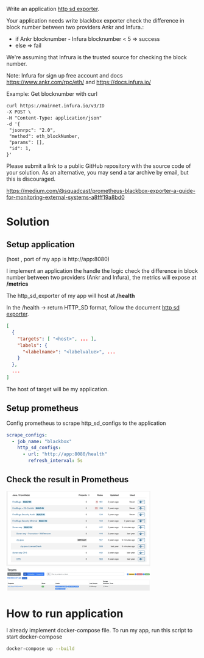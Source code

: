 Write an application [http sd exporter](https://prometheus.io/docs/prometheus/latest/http_sd/). 

Your application needs write blackbox exporter check the difference in block number between two providers Ankr and Infura.:
-   if Ankr blocknumber - Infura blocknumber < 5 => success
-   else => fail

We're assuming that Infrura is the trusted source for checking the block number.

Note: Infura for sign up free account and docs https://www.ankr.com/rpc/eth/ and https://docs.infura.io/

Example: Get blocknumber with curl
```
curl https://mainnet.infura.io/v3/ID
-X POST \
-H "Content-Type: application/json" 
-d '{ 
 "jsonrpc": "2.0", 
 "method": eth_blockNumber, 
 "params": [], 
 "id": 1, 
}'
```
Please submit a link to a public GitHub repository with the source code of your solution. As an alternative, you may send a tar archive by email, but this is discouraged.


https://medium.com/@squadcast/prometheus-blackbox-exporter-a-guide-for-monitoring-external-systems-a8fff19a8bd0

# Solution

## Setup application 

(host , port of my app is http://app:8080)

I implement an application the handle the logic check the difference in block number between two providers (Ankr and Infura), the metrics will expose at **/metrics**

The http_sd_exporter of my app will host at **/health**

In the /health -> return HTTP_SD format, follow the document [http sd exporter](https://prometheus.io/docs/prometheus/latest/http_sd/). 

```json
[
  {
    "targets": [ "<host>", ... ],
    "labels": {
      "<labelname>": "<labelvalue>", ...
    }
  },
  ...
]
```

The host of target will be my application.

## Setup prometheus

Config prometheus to scrape http_sd_configs to the application

```yaml
scrape_configs:
  - job_name: "blackbox"
    http_sd_configs:
      - url: "http://app:8080/health"
        refresh_interval: 5s
```

## Check the result in Prometheus

<img src="2/image/metrics.png" width="75%" title="metric-overview"> 

<img src="2/image/sd.png" width="75%" title="sd-overview"> 

# How to run application

I already implement docker-compose file. To run my app, run this script to start docker-compose
```bash
docker-compose up --build
```